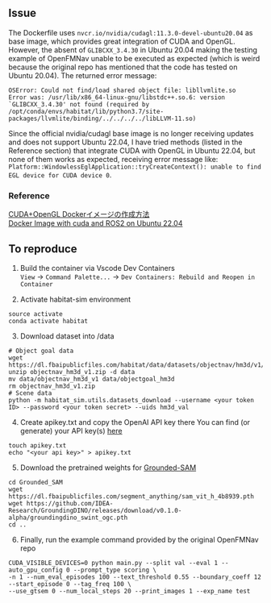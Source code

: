 ## Issue
The Dockerfile uses `nvcr.io/nvidia/cudagl:11.3.0-devel-ubuntu20.04` as base image, which provides great integration of CUDA and OpenGL. However, the absent of `GLIBCXX_3.4.30` in Ubuntu 20.04 making the testing example of OpenFMNav unable to be executed as expected (which is weird because the original repo has mentioned that the code has tested on Ubuntu 20.04). The returned error message:
```
OSError: Could not find/load shared object file: libllvmlite.so
Error was: /usr/lib/x86_64-linux-gnu/libstdc++.so.6: version `GLIBCXX_3.4.30' not found (required by /opt/conda/envs/habitat/lib/python3.7/site-packages/llvmlite/binding/../../../../libLLVM-11.so)
```

Since the official nvidia/cudagl base image is no longer receiving updates and does not support Ubuntu 22.04, I have tried methods (listed in the Reference section) that integrate CUDA with OpenGL in Ubuntu 22.04, but none of them works as expected, receiving error message like: `Platform::WindowlessEglApplication::tryCreateContext(): unable to find EGL device for CUDA device 0`. 

### Reference
[CUDA+OpenGL Dockerイメージの作成方法](https://qiita.com/ntrlmt/items/c0a807aeff83eea7be24) \
[Docker Image with cuda and ROS2 on Ubuntu 22.04](https://stackoverflow.com/questions/76081863/docker-image-with-cuda-and-ros2-on-ubuntu-22-04)

## To reproduce
1. Build the container via Vscode Dev Containers\
`View` -> `Command Palette...` -> `Dev Containers: Rebuild and Reopen in Container`

2. Activate habitat-sim environment
```
source activate
conda activate habitat
```

3. Download dataset into /data
```
# Object goal data
wget https://dl.fbaipublicfiles.com/habitat/data/datasets/objectnav/hm3d/v1/objectnav_hm3d_v1.zip
unzip objectnav_hm3d_v1.zip -d data
mv data/objectnav_hm3d_v1 data/objectgoal_hm3d
rm objectnav_hm3d_v1.zip
# Scene data
python -m habitat_sim.utils.datasets_download --username <your token ID> --password <your token secret> --uids hm3d_val
```

4. Create apikey.txt and copy the OpenAI API key there
You can find (or generate) your API key(s) [here](https://platform.openai.com/api-keys)
```
touch apikey.txt
echo "<your api key>" > apikey.txt
```

5. Download the pretrained weights for [Grounded-SAM](https://github.com/IDEA-Research/Grounded-Segment-Anything)
```
cd Grounded_SAM
wget https://dl.fbaipublicfiles.com/segment_anything/sam_vit_h_4b8939.pth
wget https://github.com/IDEA-Research/GroundingDINO/releases/download/v0.1.0-alpha/groundingdino_swint_ogc.pth
cd ..
```

6. Finally, run the example command provided by the original OpenFMNav repo
```
CUDA_VISIBLE_DEVICES=0 python main.py --split val --eval 1 --auto_gpu_config 0 --prompt_type scoring \
-n 1 --num_eval_episodes 100 --text_threshold 0.55 --boundary_coeff 12 --start_episode 0 --tag_freq 100 \
--use_gtsem 0 --num_local_steps 20 --print_images 1 --exp_name test
```